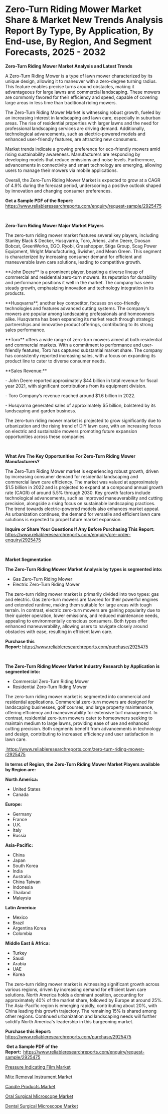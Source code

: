 <p><h1>Zero-Turn Riding Mower Market Share & Market New Trends Analysis Report By Type, By Application, By End-use, By Region, And Segment Forecasts, 2025 - 2032</h1></p><p><strong>Zero-Turn Riding Mower Market Analysis and Latest Trends</strong></p>
<p><p>A Zero-Turn Riding Mower is a type of lawn mower characterized by its unique design, allowing it to maneuver with a zero-degree turning radius. This feature enables precise turns around obstacles, making it advantageous for large lawns and commercial landscaping. These mowers are commonly favored for their efficiency and speed, capable of covering large areas in less time than traditional riding mowers.</p><p>The Zero-Turn Riding Mower Market is witnessing robust growth, fueled by an increasing interest in landscaping and lawn care, especially in suburban areas. The rise of residential properties with larger lawns and the need for professional landscaping services are driving demand. Additionally, technological advancements, such as electric-powered models and enhanced user-friendly features, are attracting new consumers.</p><p>Market trends indicate a growing preference for eco-friendly mowers amid rising sustainability awareness. Manufacturers are responding by developing models that reduce emissions and noise levels. Furthermore, advancements in connectivity and smart technology are emerging, allowing users to manage their mowers via mobile applications.</p><p>Overall, the Zero-Turn Riding Mower Market is expected to grow at a CAGR of 4.9% during the forecast period, underscoring a positive outlook shaped by innovation and changing consumer preferences.</p></p>
<p><strong>Get a Sample PDF of the Report:&nbsp;</strong> <a href="https://www.reliableresearchreports.com/enquiry/request-sample/2925475?utm_campaign=13&utm_medium=2&utm_source=Github&utm_content=ia&utm_term=12032025&utm_id=zero-turn-riding-mower">https://www.reliableresearchreports.com/enquiry/request-sample/2925475</a></p>
<p>&nbsp;</p>
<p><strong>Zero-Turn Riding Mower Major Market Players</strong></p>
<p><p>The zero-turn riding mower market features several key players, including Stanley Black & Decker, Husqvarna, Toro, Ariens, John Deere, Doosan Bobcat, GreenWorks, EGO, Ryobi, Grasshopper, Stiga Group, Scag Power Equipment, Wright Manufacturing, Swisher, and Mean Green. This segment is characterized by increasing consumer demand for efficient and maneuverable lawn care solutions, leading to competitive growth.</p><p>**John Deere** is a prominent player, boasting a diverse lineup of commercial and residential zero-turn mowers. Its reputation for durability and performance positions it well in the market. The company has seen steady growth, emphasizing innovation and technology integration in its products.</p><p>**Husqvarna**, another key competitor, focuses on eco-friendly technologies and features advanced cutting systems. The company's mowers are popular among landscaping professionals and homeowners alike. Husqvarna has been expanding its market reach through strategic partnerships and innovative product offerings, contributing to its strong sales performance.</p><p>**Toro** offers a wide range of zero-turn mowers aimed at both residential and commercial markets. With a commitment to performance and user-friendly features, Toro has captured substantial market share. The company has consistently reported increasing sales, with a focus on expanding its product line to cater to diverse consumer needs.</p><p>**Sales Revenue:** </p><p>- John Deere reported approximately $44 billion in total revenue for fiscal year 2021, with significant contributions from its equipment division.</p><p>- Toro Company’s revenue reached around $1.6 billion in 2022.</p><p>- Husqvarna generated sales of approximately $5 billion, bolstered by its landscaping and garden business.</p><p>The zero-turn riding mower market is projected to grow significantly due to urbanization and the rising trend of DIY lawn care, with an increasing focus on electric and sustainable mowers promoting future expansion opportunities across these companies.</p></p>
<p>&nbsp;</p>
<p><strong>What Are The Key Opportunities For Zero-Turn Riding Mower Manufacturers?</strong></p>
<p><p>The Zero-Turn Riding Mower market is experiencing robust growth, driven by increasing consumer demand for residential landscaping and commercial lawn care efficiency. The market was valued at approximately $1.5 billion in 2022 and is projected to expand at a compound annual growth rate (CAGR) of around 5.5% through 2030. Key growth factors include technological advancements, such as improved maneuverability and cutting precision, alongside a rising focus on sustainable landscaping practices. The trend towards electric-powered models also enhances market appeal. As urbanization continues, the demand for versatile and efficient lawn care solutions is expected to propel future market expansion.</p></p>
<p><strong>Inquire or Share Your Questions If Any Before Purchasing This Report:</strong> <a href="https://www.reliableresearchreports.com/enquiry/pre-order-enquiry/2925475?utm_campaign=13&utm_medium=2&utm_source=Github&utm_content=ia&utm_term=12032025&utm_id=zero-turn-riding-mower">https://www.reliableresearchreports.com/enquiry/pre-order-enquiry/2925475</a></p>
<p>&nbsp;</p>
<p><strong>Market Segmentation</strong></p>
<p><strong>The Zero-Turn Riding Mower Market Analysis by types is segmented into:</strong></p>
<p><ul><li>Gas Zero-Turn Riding Mower</li><li>Electric Zero-Turn Riding Mower</li></ul></p>
<p><p>The zero-turn riding mower market is primarily divided into two types: gas and electric. Gas zero-turn mowers are favored for their powerful engines and extended runtime, making them suitable for large areas with tough terrain. In contrast, electric zero-turn mowers are gaining popularity due to their quieter operation, lower emissions, and reduced maintenance needs, appealing to environmentally conscious consumers. Both types offer enhanced maneuverability, allowing users to navigate closely around obstacles with ease, resulting in efficient lawn care.</p></p>
<p><strong>Purchase this Report:&nbsp;</strong><a href="https://www.reliableresearchreports.com/purchase/2925475?utm_campaign=13&utm_medium=2&utm_source=Github&utm_content=ia&utm_term=12032025&utm_id=zero-turn-riding-mower">https://www.reliableresearchreports.com/purchase/2925475</a></p>
<p>&nbsp;</p>
<p><strong>The Zero-Turn Riding Mower Market Industry Research by Application is segmented into:</strong></p>
<p><ul><li>Commercial Zero-Turn Riding Mower</li><li>Residential Zero-Turn Riding Mower</li></ul></p>
<p><p>The zero-turn riding mower market is segmented into commercial and residential applications. Commercial zero-turn mowers are designed for landscaping businesses, golf courses, and large property maintenance, offering efficiency and maneuverability for extensive turf management. In contrast, residential zero-turn mowers cater to homeowners seeking to maintain medium to large lawns, providing ease of use and enhanced cutting precision. Both segments benefit from advancements in technology and design, contributing to increased efficiency and user satisfaction in lawn care.</p></p>
<p><a href="https://www.reliableresearchreports.com/zero-turn-riding-mower-r2925475?utm_campaign=13&utm_medium=2&utm_source=Github&utm_content=ia&utm_term=12032025&utm_id=zero-turn-riding-mower">&nbsp;https://www.reliableresearchreports.com/zero-turn-riding-mower-r2925475</a></p>
<p><strong>In terms of Region, the Zero-Turn Riding Mower Market Players available by Region are:</strong></p>
<p>
    <p> <strong> North America: </strong>
        <ul>
            <li>United States</li>
            <li>Canada</li>
        </ul>
        </p> 
    <p> <strong> Europe: </strong>
        <ul>
            <li>Germany</li>
            <li>France</li>
            <li>U.K.</li>
            <li>Italy</li>
            <li>Russia</li>
        </ul>
        </p> 
    <p> <strong> Asia-Pacific: </strong>
        <ul>
            <li>China</li>
            <li>Japan</li>
            <li>South Korea</li>
            <li>India</li>
            <li>Australia</li>
            <li>China Taiwan</li>
            <li>Indonesia</li>
            <li>Thailand</li>
            <li>Malaysia</li>
        </ul>
        </p> 
    <p> <strong> Latin America: </strong>
        <ul>
            <li>Mexico</li>
            <li>Brazil</li>
            <li>Argentina Korea</li>
            <li>Colombia</li>
        </ul>
        </p> 
    <p> <strong> Middle East & Africa: </strong>
        <ul>
            <li>Turkey</li>
            <li>Saudi</li>
            <li>Arabia</li>
            <li>UAE</li>
            <li>Korea</li>
        </ul>
    </p>
    </p>
<p><p>The zero-turn riding mower market is witnessing significant growth across various regions, driven by increasing demand for efficient lawn care solutions. North America holds a dominant position, accounting for approximately 40% of the market share, followed by Europe at around 25%. The Asia-Pacific region is emerging rapidly, contributing about 20%, with China leading this growth trajectory. The remaining 15% is shared among other regions. Continued urbanization and landscaping needs will further solidify North America's leadership in this burgeoning market.</p></p>
<p><strong>Purchase this Report: </strong><a href="https://www.reliableresearchreports.com/purchase/2925475?utm_campaign=13&utm_medium=2&utm_source=Github&utm_content=ia&utm_term=12032025&utm_id=zero-turn-riding-mower">https://www.reliableresearchreports.com/purchase/2925475</a></p>
<p>&nbsp;<strong>Get a Sample PDF of the Report:&nbsp;&nbsp;</strong><a href="https://www.reliableresearchreports.com/enquiry/request-sample/2925475?utm_campaign=13&utm_medium=2&utm_source=Github&utm_content=ia&utm_term=12032025&utm_id=zero-turn-riding-mower">https://www.reliableresearchreports.com/enquiry/request-sample/2925475</a></p>
<p><strong></strong></p>
<p><p><a href="https://github.com/peggiputra7o/Market-Research-Report-List-1/blob/main/pressure-indicating-film-market.md?utm_campaign=13&utm_medium=2&utm_source=Github&utm_content=ia&utm_term=12032025&utm_id=zero-turn-riding-mower">Pressure Indicating Film Market</a></p><p><a href="https://github.com/zhininzacher/Market-Research-Report-List-1/blob/main/mite-removal-instrument-market.md?utm_campaign=13&utm_medium=2&utm_source=Github&utm_content=ia&utm_term=12032025&utm_id=zero-turn-riding-mower">Mite Removal Instrument Market</a></p><p><a href="https://github.com/tafuaraasswn/Market-Research-Report-List-1/blob/main/candle-products-market.md?utm_campaign=13&utm_medium=2&utm_source=Github&utm_content=ia&utm_term=12032025&utm_id=zero-turn-riding-mower">Candle Products Market</a></p><p><a href="https://github.com/welidaeisya/Market-Research-Report-List-1/blob/main/oral-surgical-microscope-market.md?utm_campaign=13&utm_medium=2&utm_source=Github&utm_content=ia&utm_term=12032025&utm_id=zero-turn-riding-mower">Oral Surgical Microscope Market</a></p><p><a href="https://github.com/anesimazikpd/Market-Research-Report-List-1/blob/main/dental-surgical-microscope-market.md?utm_campaign=13&utm_medium=2&utm_source=Github&utm_content=ia&utm_term=12032025&utm_id=zero-turn-riding-mower">Dental Surgical Microscope Market</a></p></p>